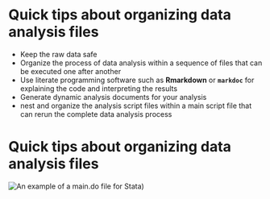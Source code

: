 # Quick tips about organizing data analysis files

- Keep the raw data safe
- Organize the process of data analysis within a sequence of files that can be executed one after another
- Use literate programming software such as __Rmarkdown__ or __`markdoc`__ for explaining the code and interpreting the results
- Generate dynamic analysis documents for your analysis
- nest and organize the analysis script files within a main script file that can rerun the complete data analysis process

# Quick tips about organizing data analysis files

![An example of a main.do file for Stata)](./images/main.png)